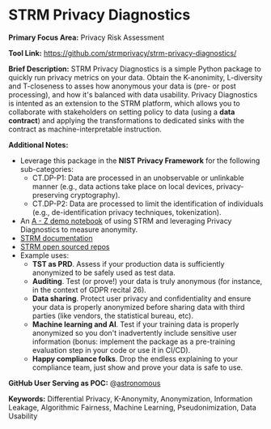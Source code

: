 
# STRM Privacy Diagnostics

**Primary Focus Area:** Privacy Risk Assessment

**Tool Link:** https://github.com/strmprivacy/strm-privacy-diagnostics/

**Brief Description:**  STRM Privacy Diagnostics is a simple Python package to quickly run privacy metrics on your data. Obtain the K-anonimity, L-diversity and T-closeness to asses how anonymous your data is (pre- or post processing), and how it's balanced with data usability. Privacy Diagnostics is intented as an extension to the STRM platform, which allows you to collaborate with stakeholders on setting policy to data (using a **data contract**) and applying the transformations to dedicated sinks with the contract as machine-interpretable instruction.

**Additional Notes:**
- Leverage this package in the **NIST Privacy Framework** for the following sub-categories:
    - CT.DP-P1: Data are processed in an unobservable or unlinkable manner (e.g., data actions take place on local devices, privacy-preserving cryptography).
    - CT.DP-P2: Data are processed to limit the identification of individuals (e.g., de-identification privacy techniques, tokenization).
- An [A - Z demo notebook](https://deepnote.com/workspace/STRM-demos-2614c69d-1aae-4c75-a0b8-ee631006da30/project/Data-team-in-a-day-with-STRM-eb9f78ee-b796-48e5-b1ff-b77815a3952a/notebook/Anonymisation%20pipelines%20with%20STRM%20Privacy-681be7708cf844589c24db36e0a5d2d9) of using STRM and leveraging Privacy Diagnostics to measure anonymity.
- [STRM documentation](https://docs.strmprivacy.io/docs/latest/overview)
- [STRM open sourced repos](https://github.com/strmprivacy)
- Example uses:
    - **TST as PRD**. Assess if your production data is sufficiently anonymized to be safely used as test data.
    - **Auditing**. Test (or prove!) your data is truly anonymous (for instance, in the context of GDPR recital 26).
    - **Data sharing**. Protect user privacy and confidentiality and ensure your data is properly anonymized before sharing data with third parties (like vendors, the statistical bureau, etc).
    - **Machine learning and AI**. Test if your training data is properly anonymized so you don't inadvertently include sensitive user information (bonus: implement the package as a pre-training evaluation step in your code or use it in CI/CD).
    - **Happy compliance folks**. Drop the endless explaining to your compliance team, just show and prove your data is safe to use.

**GitHub User Serving as POC:** @[astronomous](https://github.com/astronomous)

**Keywords:** Differential Privacy, K-Anonymity, Anonymization, Information Leakage, Algorithmic Fairness, Machine Learning, Pseudonimization, Data Usability
